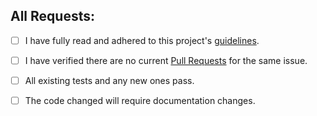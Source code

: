 ## All Requests:
- [ ] I have fully read and adhered to this project's [guidelines](../CONTRIBUTING.md).
- [ ] I have verified there are no current [Pull Requests](../pulls) for the same issue.
- [ ] All existing tests and any new ones pass.
- [ ] The code changed will require documentation changes.


